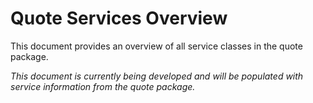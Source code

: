 # Quote Services Overview

This document provides an overview of all service classes in the quote package.

*This document is currently being developed and will be populated with service information from the quote package.*
